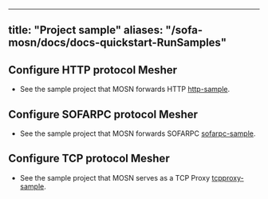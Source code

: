 
---
title: "Project sample"
aliases: "/sofa-mosn/docs/docs-quickstart-RunSamples"
---


## Configure HTTP protocol Mesher
+ See the sample project that MOSN forwards HTTP [http-sample](https://github.com/sofastack/sofa-mosn/blob/master/examples/en_readme/http-sample/README.md).
  
## Configure SOFARPC protocol Mesher
+ See the sample project that MOSN forwards SOFARPC [sofarpc-sample](https://github.com/sofastack/sofa-mosn/blob/master/examples/en_readme/sofarpc-sample/README.md).

## Configure TCP protocol Mesher
+ See the sample project that MOSN serves as a TCP Proxy [tcpproxy-sample](https://github.com/sofastack/sofa-mosn/blob/master/examples/en_readme/tcpproxy-sample/README.md).